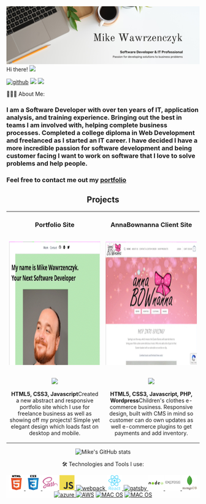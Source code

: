 <img src='MikeWawrzenczykBanner.png'>
Hi there! <img src="https://user-images.githubusercontent.com/42378118/110234147-e3259600-7f4e-11eb-95be-0c4047144dea.gif" width="40">

<a href="https://github.com/mikewawrzenczyk">![github](https://img.shields.io/badge/MyGithub-512BD4?style=for-the-badge&logo=GitHub&logoColor=white)</a>
<a href='https://www.linkedin.com/in/mike-wawrzenczyk/'><img src="https://img.shields.io/badge/My Linkedin-512BD4?style=for-the-badge&logo=linkedin&logoColor=white"></a>
<a href='https://twitter.com/michaldubs'><img src="https://img.shields.io/badge/Twitter-512BD4?style=for-the-badge&logo=twitter&logoColor=white"></a>

👨🏻‍💻 About Me:
<h3>I am a Software Developer with over ten years of IT, application analysis, and training experience. Bringing out the best in teams I am involved with, helping complete business processes. Completed a college diploma in Web Development and freelanced as I started an IT career. I have decided I have a more incredible passion for software development and being customer facing I want to work on software that I love to solve problems and help people.</h3>
<h3>Feel free to contact me out my <a href='https://michalw.com/contact.html' alt='Mike Wawrzenczyk Portfolio'>portfolio</a></h3>

<!--Project Section -->

<h2 align="center">Projects</h2>
<div align="center">
<table>
<tr>
<td width="50%">
<h3 align="center" color="white">Portfolio Site</h2>
    <div align="center" >  
    <a href='https://www.michalw.com'>
    <br>
    <img src="michalwsite.gif" alt="Mike Wawrzenczyk Portfolio picture" height="322px" width="100%" />
    </a>
    <br>
    <br>
    <p>
    <a href="https://www.michalw.com" target="_blank">
    <img src="https://img.shields.io/badge/-website-green?style=for-the-badge&color=512BD4"/>
    </a>
    </p>
    <p><strong>HTML5, CSS3, Javascript</strong>Created a new abstract and responsive portfolio site which I use for freelance business as well as showing off my projects! Simple yet elegant design which loads fast on desktop and mobile.</p>
    </div>
</td>
<td width="50%">
<h3 align="center" color="white">AnnaBownanna Client Site</h2>
<div align="center" >  
<a href='https://www.annabownanna.com'>
<br>
<img src="annabownannasite.gif" alt="" height="322px" width="100%" />
</a>
<br>
<br>
<p>
<a href='https://www.annabownanna.com' target="_blank">
<img src="https://img.shields.io/badge/-website-green?style=for-the-badge&color=512BD4"/>
</a>
</p>
<p><strong>HTML5, CSS3, Javascript, PHP, Wordpress</strong>Children's clothes e-commerce business. Responsive design, built with CMS in mind so customer can do own updates as well e-commerce plugins to get payments and add inventory.</p>
</div>
</table>

![Mike's GitHub stats](https://github-readme-stats.vercel.app/api?username=mikewawrzenczyk&show_icons=true&theme=synthwave)

🛠️ Technologies and Tools I use:
<br>
<div style="background-color:rgba(255,255,255,0.5);"> 
    <a href="https://www.w3.org/html/" target="_blank"> <img src="https://raw.githubusercontent.com/devicons/devicon/master/icons/html5/html5-original-wordmark.svg" alt="html5" width="40" height="40"/> </a>
    <a href="https://www.w3schools.com/css/" target="_blank"> <img src="https://raw.githubusercontent.com/devicons/devicon/master/icons/css3/css3-original-wordmark.svg" alt="css3" width="40" height="40"/> </a>
<a href="https://sass-lang.com" target="_blank"> <img src="https://raw.githubusercontent.com/devicons/devicon/master/icons/sass/sass-original.svg" alt="sass" width="40" height="40"/> </a>
    <a href="https://developer.mozilla.org/en-US/docs/Web/JavaScript" target="_blank"> <img src="https://raw.githubusercontent.com/devicons/devicon/master/icons/javascript/javascript-original.svg" alt="javascript" width="40" height="40"/> </a>
<a href="https://webpack.js.org/" target="_blank"> <img src="https://www.vectorlogo.zone/logos/js_webpack/js_webpack-icon.svg" alt="webpack" width="40" height="40"/> </a>
<a href="https://reactjs.org/" target="_blank"> <img src="https://raw.githubusercontent.com/devicons/devicon/master/icons/react/react-original-wordmark.svg" alt="react" width="40" height="40"/> </a>
<a href="https://www.gatsbyjs.com/" target="_blank"> <img src="https://www.vectorlogo.zone/logos/gatsbyjs/gatsbyjs-icon.svg" alt="gatsby" width="40" height="40"/> </a>
      <a href="https://nodejs.org" target="_blank"> <img src="https://raw.githubusercontent.com/devicons/devicon/master/icons/nodejs/nodejs-original-wordmark.svg" alt="nodejs" width="40" height="40"/> </a>
    <a href="https://expressjs.com" target="_blank"> <img src="https://raw.githubusercontent.com/devicons/devicon/master/icons/express/express-original-wordmark.svg" alt="express" width="40" height="40"/> </a>
    <a href="https://www.mongodb.com/" target="_blank"> <img src="https://raw.githubusercontent.com/devicons/devicon/master/icons/mongodb/mongodb-original-wordmark.svg" alt="mongodb" width="40" height="40"/> </a>
<a href="https://azure.microsoft.com/en-us/" target="_blank"> <img src="https://www.vectorlogo.zone/logos/microsoft_azure/microsoft_azure-icon.svg" alt="azure" width="40" height="40"/> </a>
<a href="https://aws.amazon.com/" target="_blank"><img src='https://www.vectorlogo.zone/logos/amazon_aws/amazon_aws-ar21.svg' alt='AWS'></a>
<a href="https://www.apple.com" target="_blank"><img src='https://www.vectorlogo.zone/logos/apple/apple-ar21.svg' alt='MAC OS'></a>
<a href="https://www.microsoft.com" target="_blank"><img src='https://www.vectorlogo.zone/logos/microsoft/microsoft-ar21.svg' alt='MAC OS'></a>
</div>
<!--
**mikewawrzenczyk/mikewawrzenczyk** is a ✨ _special_ ✨ repository because its `README.md` (this file) appears on your GitHub profile.

Here are some ideas to get you started:

- 🔭 I’m currently working on ...
- 🌱 I’m currently learning ...
- 👯 I’m looking to collaborate on ...
- 🤔 I’m looking for help with ...
- 💬 Ask me about ...
- 📫 How to reach me: ...
- 😄 Pronouns: ...
- ⚡ Fun fact: ...
-->
